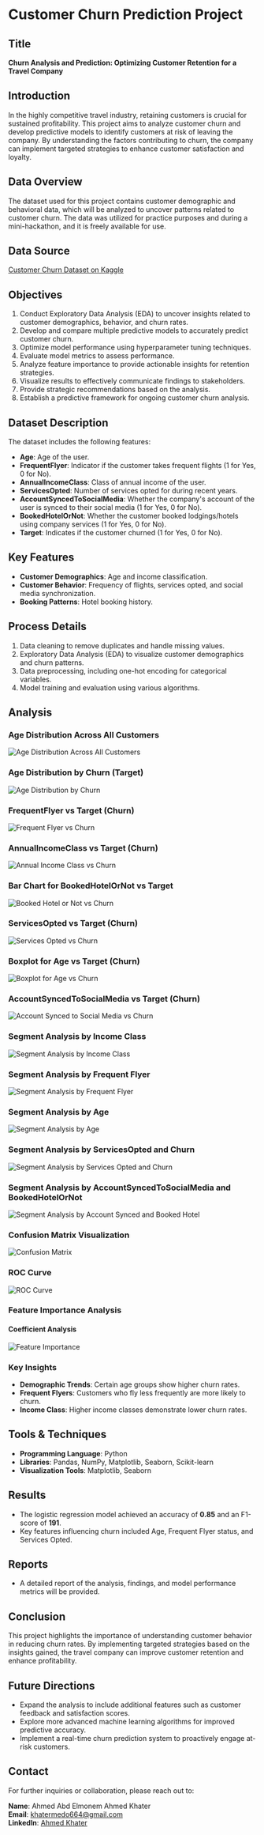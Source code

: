 # Customer Churn Prediction Project

## Title
**Churn Analysis and Prediction: Optimizing Customer Retention for a Travel Company**

## Introduction
In the highly competitive travel industry, retaining customers is crucial for sustained profitability. This project aims to analyze customer churn and develop predictive models to identify customers at risk of leaving the company. By understanding the factors contributing to churn, the company can implement targeted strategies to enhance customer satisfaction and loyalty.

## Data Overview
The dataset used for this project contains customer demographic and behavioral data, which will be analyzed to uncover patterns related to customer churn. The data was utilized for practice purposes and during a mini-hackathon, and it is freely available for use.

## Data Source
[Customer Churn Dataset on Kaggle](https://www.kaggle.com/datasets/tejashvi14/tour-travels-customer-churn-prediction)

## Objectives
1. Conduct Exploratory Data Analysis (EDA) to uncover insights related to customer demographics, behavior, and churn rates.
2. Develop and compare multiple predictive models to accurately predict customer churn.
3. Optimize model performance using hyperparameter tuning techniques.
4. Evaluate model metrics to assess performance.
5. Analyze feature importance to provide actionable insights for retention strategies.
6. Visualize results to effectively communicate findings to stakeholders.
7. Provide strategic recommendations based on the analysis.
8. Establish a predictive framework for ongoing customer churn analysis.

## Dataset Description
The dataset includes the following features:
- **Age**: Age of the user.
- **FrequentFlyer**: Indicator if the customer takes frequent flights (1 for Yes, 0 for No).
- **AnnualIncomeClass**: Class of annual income of the user.
- **ServicesOpted**: Number of services opted for during recent years.
- **AccountSyncedToSocialMedia**: Whether the company's account of the user is synced to their social media (1 for Yes, 0 for No).
- **BookedHotelOrNot**: Whether the customer booked lodgings/hotels using company services (1 for Yes, 0 for No).
- **Target**: Indicates if the customer churned (1 for Yes, 0 for No).

## Key Features
- **Customer Demographics**: Age and income classification.
- **Customer Behavior**: Frequency of flights, services opted, and social media synchronization.
- **Booking Patterns**: Hotel booking history.

## Process Details
1. Data cleaning to remove duplicates and handle missing values.
2. Exploratory Data Analysis (EDA) to visualize customer demographics and churn patterns.
3. Data preprocessing, including one-hot encoding for categorical variables.
4. Model training and evaluation using various algorithms.

## Analysis
### Age Distribution Across All Customers
![Age Distribution Across All Customers](https://github.com/AhmedKhater00/CognoRise-Infotech-Data-Analytics-Intership-Tour-Travels-Customer-Churn-Prediction/blob/main/Age%20Distribution%20Across%20All%20Customers.png)

### Age Distribution by Churn (Target)
![Age Distribution by Churn](https://github.com/AhmedKhater00/CognoRise-Infotech-Data-Analytics-Intership-Tour-Travels-Customer-Churn-Prediction/blob/main/Age%20Distribution%20by%20Churn.png)

### FrequentFlyer vs Target (Churn)
![Frequent Flyer vs Churn](https://github.com/AhmedKhater00/CognoRise-Infotech-Data-Analytics-Intership-Tour-Travels-Customer-Churn-Prediction/blob/main/Frequent%20Flyer%20vs%20Churn.png)

### AnnualIncomeClass vs Target (Churn)
![Annual Income Class vs Churn](https://github.com/AhmedKhater00/CognoRise-Infotech-Data-Analytics-Intership-Tour-Travels-Customer-Churn-Prediction/blob/main/Annual%20Income%20Class%20vs%20Churn.png)

### Bar Chart for BookedHotelOrNot vs Target
![Booked Hotel or Not vs Churn](https://github.com/AhmedKhater00/CognoRise-Infotech-Data-Analytics-Intership-Tour-Travels-Customer-Churn-Prediction/blob/main/Booked%20Hotel%20or%20Not%20vs%20Churn.png)

### ServicesOpted vs Target (Churn)
![Services Opted vs Churn](https://github.com/AhmedKhater00/CognoRise-Infotech-Data-Analytics-Intership-Tour-Travels-Customer-Churn-Prediction/blob/main/Services%20Opted%20vs%20Churn.png)

### Boxplot for Age vs Target (Churn)
![Boxplot for Age vs Churn](https://github.com/AhmedKhater00/CognoRise-Infotech-Data-Analytics-Intership-Tour-Travels-Customer-Churn-Prediction/blob/main/Boxplot%20for%20Age%20vs%20Churn.png)

### AccountSyncedToSocialMedia vs Target (Churn)
![Account Synced to Social Media vs Churn](https://github.com/AhmedKhater00/CognoRise-Infotech-Data-Analytics-Intership-Tour-Travels-Customer-Churn-Prediction/blob/main/Account%20Synced%20to%20Social%20Media%20vs%20Churn.png)

### Segment Analysis by Income Class
![Segment Analysis by Income Class](https://github.com/AhmedKhater00/CognoRise-Infotech-Data-Analytics-Intership-Tour-Travels-Customer-Churn-Prediction/blob/main/Segment%20Analysis%20by%20Income%20Class.png)

### Segment Analysis by Frequent Flyer
![Segment Analysis by Frequent Flyer](https://github.com/AhmedKhater00/CognoRise-Infotech-Data-Analytics-Intership-Tour-Travels-Customer-Churn-Prediction/blob/main/Segment%20Analysis%20by%20Frequent%20Flyer.png)

### Segment Analysis by Age
![Segment Analysis by Age](https://github.com/AhmedKhater00/CognoRise-Infotech-Data-Analytics-Intership-Tour-Travels-Customer-Churn-Prediction/blob/main/Segment%20Analysis%20by%20Age.png)

### Segment Analysis by ServicesOpted and Churn
![Segment Analysis by Services Opted and Churn](https://github.com/AhmedKhater00/CognoRise-Infotech-Data-Analytics-Intership-Tour-Travels-Customer-Churn-Prediction/blob/main/Segment%20Analysis%20by%20Services%20Opted%20and%20Churn.png)

### Segment Analysis by AccountSyncedToSocialMedia and BookedHotelOrNot
![Segment Analysis by Account Synced and Booked Hotel](https://github.com/AhmedKhater00/CognoRise-Infotech-Data-Analytics-Intership-Tour-Travels-Customer-Churn-Prediction/blob/main/Segment%20Analysis%20by%20Account%20Synced%20and%20Booked%20Hotel.png)

### Confusion Matrix Visualization
![Confusion Matrix](https://github.com/AhmedKhater00/CognoRise-Infotech-Data-Analytics-Intership-Tour-Travels-Customer-Churn-Prediction/blob/main/Confusion%20Matrix.png)

### ROC Curve
![ROC Curve](https://github.com/AhmedKhater00/CognoRise-Infotech-Data-Analytics-Intership-Tour-Travels-Customer-Churn-Prediction/blob/main/ROC%20Curve.png)

### Feature Importance Analysis
#### Coefficient Analysis
![Feature Importance](https://github.com/AhmedKhater00/CognoRise-Infotech-Data-Analytics-Intership-Tour-Travels-Customer-Churn-Prediction/blob/main/Feature%20Importance.png)

### Key Insights
- **Demographic Trends**: Certain age groups show higher churn rates.
- **Frequent Flyers**: Customers who fly less frequently are more likely to churn.
- **Income Class**: Higher income classes demonstrate lower churn rates.

## Tools & Techniques
- **Programming Language**: Python
- **Libraries**: Pandas, NumPy, Matplotlib, Seaborn, Scikit-learn
- **Visualization Tools**: Matplotlib, Seaborn

## Results
- The logistic regression model achieved an accuracy of **0.85** and an F1-score of **191**.
- Key features influencing churn included Age, Frequent Flyer status, and Services Opted.

## Reports
- A detailed report of the analysis, findings, and model performance metrics will be provided.

## Conclusion
This project highlights the importance of understanding customer behavior in reducing churn rates. By implementing targeted strategies based on the insights gained, the travel company can improve customer retention and enhance profitability.

## Future Directions
- Expand the analysis to include additional features such as customer feedback and satisfaction scores.
- Explore more advanced machine learning algorithms for improved predictive accuracy.
- Implement a real-time churn prediction system to proactively engage at-risk customers.

## Contact
For further inquiries or collaboration, please reach out to:

**Name**: Ahmed Abd Elmonem Ahmed Khater  
**Email**: khatermedo664@gmail.com  
**LinkedIn**: [Ahmed Khater](https://www.linkedin.com/in/ahmed-khater-1bb2a324a)  
